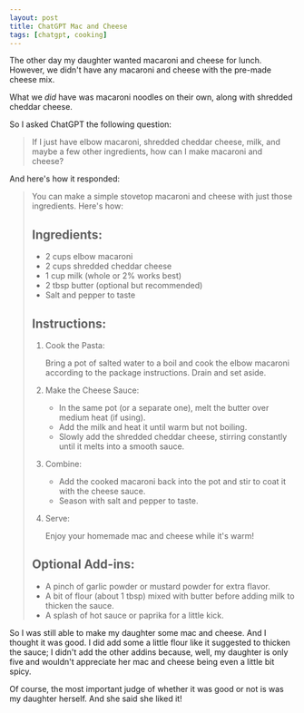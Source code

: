 ```yaml
---
layout: post
title: ChatGPT Mac and Cheese
tags: [chatgpt, cooking]
---
```


The other day my daughter wanted macaroni and cheese for lunch. However, we didn't have any macaroni and cheese with the pre-made cheese mix.

What we *did* have was macaroni noodles on their own, along with shredded cheddar cheese.

So I asked ChatGPT the following question:

> If I just have elbow macaroni, shredded cheddar cheese, milk, and maybe a few other ingredients, how can I make macaroni and cheese?

And here's how it responded:

> You can make a simple stovetop macaroni and cheese with just those ingredients. Here's how:
>
> ## Ingredients:
>
> * 2 cups elbow macaroni
> * 2 cups shredded cheddar cheese
> * 1 cup milk (whole or 2% works best)
> * 2 tbsp butter (optional but recommended)
> * Salt and pepper to taste
>
> ## Instructions:
>
> 1. Cook the Pasta:
>
>    Bring a pot of salted water to a boil and cook the elbow macaroni according to the package instructions. Drain and set aside.
>
> 2. Make the Cheese Sauce:
>
>    * In the same pot (or a separate one), melt the butter over medium heat (if using).
>    * Add the milk and heat it until warm but not boiling.
>    * Slowly add the shredded cheddar cheese, stirring constantly until it melts into a smooth sauce.
>
> 3. Combine:
>
>    * Add the cooked macaroni back into the pot and stir to coat it with the cheese sauce.
>    * Season with salt and pepper to taste.
>
> 4. Serve:
>
>    Enjoy your homemade mac and cheese while it's warm!
>
> ## Optional Add-ins:
>
> * A pinch of garlic powder or mustard powder for extra flavor.
> * A bit of flour (about 1 tbsp) mixed with butter before adding milk to thicken the sauce.
> * A splash of hot sauce or paprika for a little kick.

So I was still able to make my daughter some mac and cheese. And I thought it was good. I did add some a little flour like it suggested to thicken the sauce; I didn't add the other addins because, well, my daughter is only five and wouldn't appreciate her mac and cheese being even a little bit spicy.

Of course, the most important judge of whether it was good or not is was my daughter herself. And she said she liked it!

<style>
main .entry blockquote {
    width: min(750px, 100%);
    font-style: normal;
    color: black;
    background: #eef2f6;
    border-radius: 5px;
}

main .entry blockquote:nth-of-type(odd) {
    border-left: 4px solid #19c37d;
    background: #f7f7f8;
    padding: 10px 15px;
    margin-left: auto;
}

main .entry blockquote:nth-of-type(even) {
    border-left: 4px solid #1e88e5;
    margin-left: 0;
    margin-right: auto;
}
</style>
